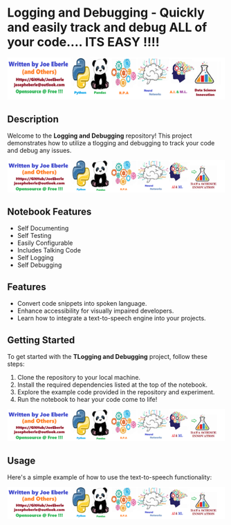 # Logging and Debugging - Quickly and easily track and debug ALL of your code.... ITS EASY !!!!

![Developer Logo](developer.png)

## Description

Welcome to the **Logging and Debugging** repository! This project demonstrates how to utilize a tlogging and debugging to track your code and debug any issues. 


![solution code Logo](code.png)

## Notebook Features

- Self Documenting 
- Self Testing 
- Easily Configurable
- Includes Talking Code 
- Self Logging 
- Self Debugging 

## Features

- Convert code snippets into spoken language.
- Enhance accessibility for visually impaired developers.
- Learn how to integrate a text-to-speech engine into your projects.

## Getting Started

To get started with the **TLogging and Debugging** project, follow these steps:

1. Clone the repository to your local machine.
2. Install the required dependencies listed at the top of the notebook.
3. Explore the example code provided in the repository and experiment.
4. Run the notebook to hear your code come to life!

![sample code](sample.png)

## Usage

Here's a simple example of how to use the text-to-speech functionality:
 
![sample code](sample.png)
